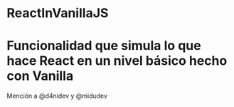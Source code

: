 # ReactInVanillaJS
# Funcionalidad que simula lo que hace React en un nivel básico hecho con Vanilla

Mención a @d4nidev y @midudev
